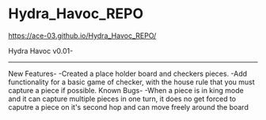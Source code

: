 # Hydra_Havoc_REPO
https://ace-03.github.io/Hydra_Havoc_REPO/

Hydra Havoc v0.01-
________________________________________________________________________________________________________________
New Features-
    -Created a place holder board and checkers pieces.
    -Add functionality for a basic game of checker, with the house rule that you must capture a piece if possible.
Known Bugs-
    -When a piece is in king mode and it can capture multiple pieces in one turn,
     it does no get forced to caputre a piece on it's second hop and can move freely around the board
